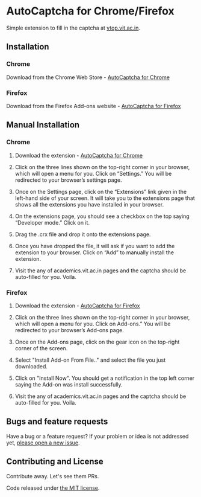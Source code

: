 # AutoCaptcha for Chrome/Firefox

Simple extension to fill in the captcha at [vtop.vit.ac.in](vtop.vit.ac.in).

## Installation

### Chrome

Download from the Chrome Web Store - [AutoCaptcha for Chrome](https://chrome.google.com/webstore/detail/autocaptcha-for-chrome/eijomdbdgdgahocoefdnhdkphonpieec?utm_source=github)

### Firefox

Download from the Firefox Add-ons website - [AutoCaptcha for Firefox](https://addons.mozilla.org/en-US/firefox/addon/autocaptcha-for-firefox/)

## Manual Installation

### Chrome

1. Download the extension - [AutoCaptcha for Chrome](autocaptcha-for-chrome.crx?raw=true)

2. Click on the three lines shown on the top-right corner in your browser, which will open a menu for you. Click on “Settings.” You will be redirected to your browser’s settings page.

3. Once on the Settings page, click on the “Extensions” link given in the left-hand side of your screen. It will take you to the extensions page that shows all the extensions you have installed in your browser.

4. On the extensions page, you should see a checkbox on the top saying “Developer mode.” Click on it.

5. Drag the .crx file and drop it onto the extensions page.

6. Once you have dropped the file, it will ask if you want to add the extension to your browser. Click on “Add” to manually install the extension.

7. Visit the any of academics.vit.ac.in pages and the captcha should be auto-filled for you. Voila.


### Firefox 

1. Download the extension - [AutoCaptcha for Firefox](autocaptcha-for-firefox.xpi?raw=true)

2. Click on the three lines shown on the top-right corner in your browser, which will open a menu for you. Click on Add-ons.” You will be redirected to your browser’s Add-ons page.

3. Once on the Add-ons page, click on the gear icon on the top-right corner of the screen.

4. Select "Install Add-on From File.." and select the file you just downloaded. 

5. Click on "Install Now". You should get a notification in the top left corner saying the Add-on was install successfully.

6. Visit the any of academics.vit.ac.in pages and the captcha should be auto-filled for you. Voila.

## Bugs and feature requests

Have a bug or a feature request? If your problem or idea is not addressed yet, [please open a new issue](https://github.com/karthikb351/AutoCaptcha-for-chrome/issues).

## Contributing and License

Contribute away. Let's see them PRs.

Code released under [the MIT license](LICENSE).
